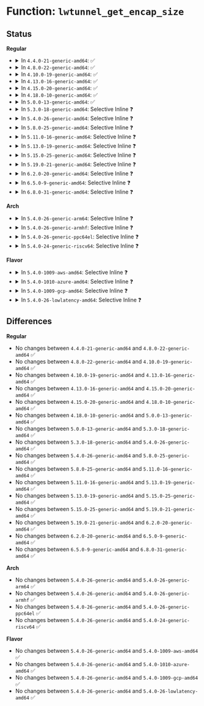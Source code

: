# Function: <code>lwtunnel_get_encap_size</code>

## Status
<b>Regular</b>
<ul>
<li>
<details>
<summary>In <code>4.4.0-21-generic-amd64</code>: ✅</summary>

```c
int lwtunnel_get_encap_size(struct lwtunnel_state * lwtstate)
```

```json
{
  "name": "lwtunnel_get_encap_size",
  "collision_type": "Unique Global",
  "inline_type": "No",
  "funcs": [
    {
      "addr": 18446744071586439376,
      "name": "lwtunnel_get_encap_size",
      "external": true,
      "loc": "net/core/lwtunnel.c:133",
      "file": "net/core/lwtunnel.c",
      "inline": "seen, unknown",
      "caller_inline": [],
      "caller_func": [
        "net/ipv4/fib_semantics.c:rtmsg_fib",
        "net/ipv6/route.c:inet6_rt_notify"
      ]
    }
  ],
  "symbols": [
    {
      "addr": 18446744071586439376,
      "name": "lwtunnel_get_encap_size",
      "section": ".text",
      "bind": "STB_GLOBAL",
      "size": 64
    }
  ]
}
```
</details>
</li>
<li>
<details>
<summary>In <code>4.8.0-22-generic-amd64</code>: ✅</summary>

```c
int lwtunnel_get_encap_size(struct lwtunnel_state * lwtstate)
```

```json
{
  "name": "lwtunnel_get_encap_size",
  "collision_type": "Unique Global",
  "inline_type": "No",
  "funcs": [
    {
      "addr": 18446744071586883904,
      "name": "lwtunnel_get_encap_size",
      "external": true,
      "loc": "net/core/lwtunnel.c:170",
      "file": "net/core/lwtunnel.c",
      "inline": "seen, unknown",
      "caller_inline": [],
      "caller_func": [
        "net/ipv4/fib_semantics.c:rtmsg_fib",
        "net/ipv6/route.c:inet6_rt_notify"
      ]
    }
  ],
  "symbols": [
    {
      "addr": 18446744071586883904,
      "name": "lwtunnel_get_encap_size",
      "section": ".text",
      "bind": "STB_GLOBAL",
      "size": 64
    }
  ]
}
```
</details>
</li>
<li>
<details>
<summary>In <code>4.10.0-19-generic-amd64</code>: ✅</summary>

```c
int lwtunnel_get_encap_size(struct lwtunnel_state * lwtstate)
```

```json
{
  "name": "lwtunnel_get_encap_size",
  "collision_type": "Unique Global",
  "inline_type": "No",
  "funcs": [
    {
      "addr": 18446744071587075264,
      "name": "lwtunnel_get_encap_size",
      "external": true,
      "loc": "net/core/lwtunnel.c:241",
      "file": "net/core/lwtunnel.c",
      "inline": "seen, unknown",
      "caller_inline": [],
      "caller_func": [
        "net/ipv4/fib_semantics.c:rtmsg_fib",
        "net/ipv6/route.c:inet6_rt_notify"
      ]
    }
  ],
  "symbols": [
    {
      "addr": 18446744071587075264,
      "name": "lwtunnel_get_encap_size",
      "section": ".text",
      "bind": "STB_GLOBAL",
      "size": 64
    }
  ]
}
```
</details>
</li>
<li>
<details>
<summary>In <code>4.13.0-16-generic-amd64</code>: ✅</summary>

```c
int lwtunnel_get_encap_size(struct lwtunnel_state * lwtstate)
```

```json
{
  "name": "lwtunnel_get_encap_size",
  "collision_type": "Unique Global",
  "inline_type": "No",
  "funcs": [
    {
      "addr": 18446744071587202768,
      "name": "lwtunnel_get_encap_size",
      "external": true,
      "loc": "net/core/lwtunnel.c:264",
      "file": "net/core/lwtunnel.c",
      "inline": "seen, unknown",
      "caller_inline": [],
      "caller_func": [
        "net/ipv4/fib_semantics.c:rtmsg_fib"
      ]
    }
  ],
  "symbols": [
    {
      "addr": 18446744071587202768,
      "name": "lwtunnel_get_encap_size",
      "section": ".text",
      "bind": "STB_GLOBAL",
      "size": 62
    }
  ]
}
```
</details>
</li>
<li>
<details>
<summary>In <code>4.15.0-20-generic-amd64</code>: ✅</summary>

```c
int lwtunnel_get_encap_size(struct lwtunnel_state * lwtstate)
```

```json
{
  "name": "lwtunnel_get_encap_size",
  "collision_type": "Unique Global",
  "inline_type": "No",
  "funcs": [
    {
      "addr": 18446744071587717024,
      "name": "lwtunnel_get_encap_size",
      "external": true,
      "loc": "net/core/lwtunnel.c:266",
      "file": "net/core/lwtunnel.c",
      "inline": "seen, unknown",
      "caller_inline": [],
      "caller_func": [
        "net/ipv4/fib_semantics.c:rtmsg_fib"
      ]
    }
  ],
  "symbols": [
    {
      "addr": 18446744071587717024,
      "name": "lwtunnel_get_encap_size",
      "section": ".text",
      "bind": "STB_GLOBAL",
      "size": 65
    }
  ]
}
```
</details>
</li>
<li>
<details>
<summary>In <code>4.18.0-10-generic-amd64</code>: ✅</summary>

```c
int lwtunnel_get_encap_size(struct lwtunnel_state * lwtstate)
```

```json
{
  "name": "lwtunnel_get_encap_size",
  "collision_type": "Unique Global",
  "inline_type": "No",
  "funcs": [
    {
      "addr": 18446744071588050624,
      "name": "lwtunnel_get_encap_size",
      "external": true,
      "loc": "net/core/lwtunnel.c:266",
      "file": "net/core/lwtunnel.c",
      "inline": "seen, unknown",
      "caller_inline": [],
      "caller_func": [
        "net/ipv4/fib_semantics.c:rtmsg_fib"
      ]
    }
  ],
  "symbols": [
    {
      "addr": 18446744071588050624,
      "name": "lwtunnel_get_encap_size",
      "section": ".text",
      "bind": "STB_GLOBAL",
      "size": 67
    }
  ]
}
```
</details>
</li>
<li>
<details>
<summary>In <code>5.0.0-13-generic-amd64</code>: ✅</summary>

```c
int lwtunnel_get_encap_size(struct lwtunnel_state * lwtstate)
```

```json
{
  "name": "lwtunnel_get_encap_size",
  "collision_type": "Unique Global",
  "inline_type": "No",
  "funcs": [
    {
      "addr": 18446744071588218880,
      "name": "lwtunnel_get_encap_size",
      "external": true,
      "loc": "net/core/lwtunnel.c:266",
      "file": "net/core/lwtunnel.c",
      "inline": "seen, unknown",
      "caller_inline": [],
      "caller_func": [
        "net/ipv4/fib_semantics.c:rtmsg_fib"
      ]
    }
  ],
  "symbols": [
    {
      "addr": 18446744071588218880,
      "name": "lwtunnel_get_encap_size",
      "section": ".text",
      "bind": "STB_GLOBAL",
      "size": 67
    }
  ]
}
```
</details>
</li>
<li>
<details>
<summary>In <code>5.3.0-18-generic-amd64</code>: Selective Inline ❓</summary>

```c
int lwtunnel_get_encap_size(struct lwtunnel_state * lwtstate)
```

```json
{
  "name": "lwtunnel_get_encap_size",
  "collision_type": "Unique Global",
  "inline_type": "Selective",
  "funcs": [
    {
      "addr": 18446744071588554240,
      "name": "lwtunnel_get_encap_size",
      "external": true,
      "loc": "net/core/lwtunnel.c:262",
      "file": "net/core/lwtunnel.c",
      "inline": "not declared, inlined",
      "caller_inline": [],
      "caller_func": [
        "net/ipv4/fib_semantics.c:rtmsg_fib",
        "net/ipv4/nexthop.c:nexthop_notify",
        "net/ipv6/route.c:rt6_nlmsg_size",
        "net/ipv6/route.c:rt6_nlmsg_size",
        "net/ipv6/route.c:rt6_nh_nlmsg_size"
      ]
    }
  ],
  "symbols": [
    {
      "addr": 18446744071588554240,
      "name": "lwtunnel_get_encap_size",
      "section": ".text",
      "bind": "STB_GLOBAL",
      "size": 70
    }
  ]
}
```
</details>
</li>
<li>
<details>
<summary>In <code>5.4.0-26-generic-amd64</code>: Selective Inline ❓</summary>

```c
int lwtunnel_get_encap_size(struct lwtunnel_state * lwtstate)
```

```json
{
  "name": "lwtunnel_get_encap_size",
  "collision_type": "Unique Global",
  "inline_type": "Selective",
  "funcs": [
    {
      "addr": 18446744071588771120,
      "name": "lwtunnel_get_encap_size",
      "external": true,
      "loc": "net/core/lwtunnel.c:262",
      "file": "net/core/lwtunnel.c",
      "inline": "not declared, inlined",
      "caller_inline": [],
      "caller_func": [
        "net/ipv4/fib_semantics.c:rtmsg_fib",
        "net/ipv4/nexthop.c:nexthop_notify",
        "net/ipv6/route.c:rt6_nlmsg_size",
        "net/ipv6/route.c:rt6_nlmsg_size",
        "net/ipv6/route.c:rt6_nh_nlmsg_size"
      ]
    }
  ],
  "symbols": [
    {
      "addr": 18446744071588771120,
      "name": "lwtunnel_get_encap_size",
      "section": ".text",
      "bind": "STB_GLOBAL",
      "size": 70
    }
  ]
}
```
</details>
</li>
<li>
<details>
<summary>In <code>5.8.0-25-generic-amd64</code>: Selective Inline ❓</summary>

```c
int lwtunnel_get_encap_size(struct lwtunnel_state * lwtstate)
```

```json
{
  "name": "lwtunnel_get_encap_size",
  "collision_type": "Unique Global",
  "inline_type": "Selective",
  "funcs": [
    {
      "addr": 18446744071589643040,
      "name": "lwtunnel_get_encap_size",
      "external": true,
      "loc": "net/core/lwtunnel.c:264",
      "file": "net/core/lwtunnel.c",
      "inline": "not declared, inlined",
      "caller_inline": [],
      "caller_func": [
        "net/ipv4/fib_semantics.c:rtmsg_fib",
        "net/ipv4/nexthop.c:nexthop_notify",
        "net/ipv6/route.c:rt6_nlmsg_size",
        "net/ipv6/route.c:rt6_nlmsg_size",
        "net/ipv6/route.c:rt6_nh_nlmsg_size"
      ]
    }
  ],
  "symbols": [
    {
      "addr": 18446744071589643040,
      "name": "lwtunnel_get_encap_size",
      "section": ".text",
      "bind": "STB_GLOBAL",
      "size": 70
    }
  ]
}
```
</details>
</li>
<li>
<details>
<summary>In <code>5.11.0-16-generic-amd64</code>: Selective Inline ❓</summary>

```c
int lwtunnel_get_encap_size(struct lwtunnel_state * lwtstate)
```

```json
{
  "name": "lwtunnel_get_encap_size",
  "collision_type": "Unique Global",
  "inline_type": "Selective",
  "funcs": [
    {
      "addr": 18446744071589666688,
      "name": "lwtunnel_get_encap_size",
      "external": true,
      "loc": "net/core/lwtunnel.c:264",
      "file": "net/core/lwtunnel.c",
      "inline": "not declared, inlined",
      "caller_inline": [],
      "caller_func": [
        "net/ipv4/fib_semantics.c:rtmsg_fib",
        "net/ipv4/nexthop.c:nexthop_notify",
        "net/ipv6/route.c:rt6_nlmsg_size",
        "net/ipv6/route.c:rt6_nlmsg_size",
        "net/ipv6/route.c:rt6_nh_nlmsg_size"
      ]
    }
  ],
  "symbols": [
    {
      "addr": 18446744071589666688,
      "name": "lwtunnel_get_encap_size",
      "section": ".text",
      "bind": "STB_GLOBAL",
      "size": 95
    }
  ]
}
```
</details>
</li>
<li>
<details>
<summary>In <code>5.13.0-19-generic-amd64</code>: Selective Inline ❓</summary>

```c
int lwtunnel_get_encap_size(struct lwtunnel_state * lwtstate)
```

```json
{
  "name": "lwtunnel_get_encap_size",
  "collision_type": "Unique Global",
  "inline_type": "Selective",
  "funcs": [
    {
      "addr": 18446744071589558400,
      "name": "lwtunnel_get_encap_size",
      "external": true,
      "loc": "net/core/lwtunnel.c:264",
      "file": "net/core/lwtunnel.c",
      "inline": "not declared, inlined",
      "caller_inline": [],
      "caller_func": [
        "net/ipv4/fib_semantics.c:fib_nlmsg_size",
        "net/ipv4/nexthop.c:nexthop_notify",
        "net/ipv6/route.c:rt6_nlmsg_size",
        "net/ipv6/route.c:rt6_nlmsg_size",
        "net/ipv6/route.c:rt6_nh_nlmsg_size"
      ]
    }
  ],
  "symbols": [
    {
      "addr": 18446744071589558400,
      "name": "lwtunnel_get_encap_size",
      "section": ".text",
      "bind": "STB_GLOBAL",
      "size": 95
    }
  ]
}
```
</details>
</li>
<li>
<details>
<summary>In <code>5.15.0-25-generic-amd64</code>: Selective Inline ❓</summary>

```c
int lwtunnel_get_encap_size(struct lwtunnel_state * lwtstate)
```

```json
{
  "name": "lwtunnel_get_encap_size",
  "collision_type": "Unique Global",
  "inline_type": "Selective",
  "funcs": [
    {
      "addr": 18446744071590303280,
      "name": "lwtunnel_get_encap_size",
      "external": true,
      "loc": "net/core/lwtunnel.c:273",
      "file": "net/core/lwtunnel.c",
      "inline": "not declared, inlined",
      "caller_inline": [],
      "caller_func": [
        "net/ipv4/fib_semantics.c:fib_nlmsg_size",
        "net/ipv4/nexthop.c:nexthop_notify",
        "net/ipv6/route.c:rt6_nlmsg_size",
        "net/ipv6/route.c:rt6_nlmsg_size",
        "net/ipv6/route.c:rt6_nh_nlmsg_size"
      ]
    }
  ],
  "symbols": [
    {
      "addr": 18446744071590303280,
      "name": "lwtunnel_get_encap_size",
      "section": ".text",
      "bind": "STB_GLOBAL",
      "size": 132
    }
  ]
}
```
</details>
</li>
<li>
<details>
<summary>In <code>5.19.0-21-generic-amd64</code>: Selective Inline ❓</summary>

```c
int lwtunnel_get_encap_size(struct lwtunnel_state * lwtstate)
```

```json
{
  "name": "lwtunnel_get_encap_size",
  "collision_type": "Unique Global",
  "inline_type": "Selective",
  "funcs": [
    {
      "addr": 18446744071591888096,
      "name": "lwtunnel_get_encap_size",
      "external": true,
      "loc": "net/core/lwtunnel.c:273",
      "file": "net/core/lwtunnel.c",
      "inline": "not declared, inlined",
      "caller_inline": [],
      "caller_func": [
        "net/ipv4/fib_semantics.c:fib_nlmsg_size",
        "net/ipv4/nexthop.c:nexthop_notify",
        "net/ipv6/route.c:rt6_nlmsg_size",
        "net/ipv6/route.c:rt6_nlmsg_size",
        "net/ipv6/route.c:rt6_nh_nlmsg_size"
      ]
    }
  ],
  "symbols": [
    {
      "addr": 18446744071591888096,
      "name": "lwtunnel_get_encap_size",
      "section": ".text",
      "bind": "STB_GLOBAL",
      "size": 166
    }
  ]
}
```
</details>
</li>
<li>
<details>
<summary>In <code>6.2.0-20-generic-amd64</code>: Selective Inline ❓</summary>

```c
int lwtunnel_get_encap_size(struct lwtunnel_state * lwtstate)
```

```json
{
  "name": "lwtunnel_get_encap_size",
  "collision_type": "Unique Global",
  "inline_type": "Selective",
  "funcs": [
    {
      "addr": 18446744071593690256,
      "name": "lwtunnel_get_encap_size",
      "external": true,
      "loc": "net/core/lwtunnel.c:276",
      "file": "net/core/lwtunnel.c",
      "inline": "not declared, inlined",
      "caller_inline": [],
      "caller_func": [
        "net/ipv4/fib_semantics.c:fib_nlmsg_size",
        "net/ipv4/nexthop.c:nexthop_notify",
        "net/ipv6/route.c:rt6_nlmsg_size",
        "net/ipv6/route.c:rt6_nlmsg_size",
        "net/ipv6/route.c:rt6_nlmsg_size"
      ]
    }
  ],
  "symbols": [
    {
      "addr": 18446744071593690256,
      "name": "lwtunnel_get_encap_size",
      "section": ".text",
      "bind": "STB_GLOBAL",
      "size": 166
    }
  ]
}
```
</details>
</li>
<li>
<details>
<summary>In <code>6.5.0-9-generic-amd64</code>: Selective Inline ❓</summary>

```c
int lwtunnel_get_encap_size(struct lwtunnel_state * lwtstate)
```

```json
{
  "name": "lwtunnel_get_encap_size",
  "collision_type": "Unique Global",
  "inline_type": "Selective",
  "funcs": [
    {
      "addr": 18446744071594171056,
      "name": "lwtunnel_get_encap_size",
      "external": true,
      "loc": "net/core/lwtunnel.c:276",
      "file": "net/core/lwtunnel.c",
      "inline": "not declared, inlined",
      "caller_inline": [],
      "caller_func": [
        "net/ipv4/fib_semantics.c:fib_nlmsg_size",
        "net/ipv4/nexthop.c:nexthop_notify",
        "net/ipv6/route.c:rt6_nlmsg_size",
        "net/ipv6/route.c:rt6_nlmsg_size",
        "net/ipv6/route.c:rt6_nlmsg_size"
      ]
    }
  ],
  "symbols": [
    {
      "addr": 18446744071594171056,
      "name": "lwtunnel_get_encap_size",
      "section": ".text",
      "bind": "STB_GLOBAL",
      "size": 166
    }
  ]
}
```
</details>
</li>
<li>
<details>
<summary>In <code>6.8.0-31-generic-amd64</code>: Selective Inline ❓</summary>

```c
int lwtunnel_get_encap_size(struct lwtunnel_state * lwtstate)
```

```json
{
  "name": "lwtunnel_get_encap_size",
  "collision_type": "Unique Global",
  "inline_type": "Selective",
  "funcs": [
    {
      "addr": 18446744071594967600,
      "name": "lwtunnel_get_encap_size",
      "external": true,
      "loc": "net/core/lwtunnel.c:276",
      "file": "net/core/lwtunnel.c",
      "inline": "not declared, inlined",
      "caller_inline": [],
      "caller_func": [
        "net/ipv4/fib_semantics.c:fib_nlmsg_size",
        "net/ipv4/nexthop.c:nexthop_notify",
        "net/ipv6/route.c:rt6_nlmsg_size",
        "net/ipv6/route.c:rt6_nlmsg_size",
        "net/ipv6/route.c:rt6_nlmsg_size"
      ]
    }
  ],
  "symbols": [
    {
      "addr": 18446744071594967600,
      "name": "lwtunnel_get_encap_size",
      "section": ".text",
      "bind": "STB_GLOBAL",
      "size": 166
    }
  ]
}
```
</details>
</li>
</ul>
<b>Arch</b>
<ul>
<li>
<details>
<summary>In <code>5.4.0-26-generic-arm64</code>: Selective Inline ❓</summary>

```c
int lwtunnel_get_encap_size(struct lwtunnel_state * lwtstate)
```

```json
{
  "name": "lwtunnel_get_encap_size",
  "collision_type": "Unique Global",
  "inline_type": "Selective",
  "funcs": [
    {
      "addr": 18446603336502337496,
      "name": "lwtunnel_get_encap_size",
      "external": true,
      "loc": "net/core/lwtunnel.c:262",
      "file": "net/core/lwtunnel.c",
      "inline": "not declared, inlined",
      "caller_inline": [],
      "caller_func": [
        "net/ipv4/fib_semantics.c:rtmsg_fib",
        "net/ipv4/nexthop.c:nexthop_notify",
        "net/ipv6/route.c:rt6_nlmsg_size",
        "net/ipv6/route.c:rt6_nlmsg_size",
        "net/ipv6/route.c:rt6_nh_nlmsg_size"
      ]
    }
  ],
  "symbols": [
    {
      "addr": 18446603336502337496,
      "name": "lwtunnel_get_encap_size",
      "section": ".text",
      "bind": "STB_GLOBAL",
      "size": 124
    }
  ]
}
```
</details>
</li>
<li>
<details>
<summary>In <code>5.4.0-26-generic-armhf</code>: Selective Inline ❓</summary>

```c
int lwtunnel_get_encap_size(struct lwtunnel_state * lwtstate)
```

```json
{
  "name": "lwtunnel_get_encap_size",
  "collision_type": "Unique Global",
  "inline_type": "Selective",
  "funcs": [
    {
      "addr": 3235076968,
      "name": "lwtunnel_get_encap_size",
      "external": true,
      "loc": "net/core/lwtunnel.c:262",
      "file": "net/core/lwtunnel.c",
      "inline": "not declared, inlined",
      "caller_inline": [],
      "caller_func": [
        "net/ipv4/fib_semantics.c:rtmsg_fib",
        "net/ipv4/nexthop.c:nexthop_notify",
        "net/ipv6/route.c:rt6_nlmsg_size",
        "net/ipv6/route.c:rt6_nlmsg_size",
        "net/ipv6/route.c:rt6_nh_nlmsg_size"
      ]
    }
  ],
  "symbols": [
    {
      "addr": 3235076968,
      "name": "lwtunnel_get_encap_size",
      "section": ".text",
      "bind": "STB_GLOBAL",
      "size": 112
    }
  ]
}
```
</details>
</li>
<li>
<details>
<summary>In <code>5.4.0-26-generic-ppc64el</code>: Selective Inline ❓</summary>

```c
int lwtunnel_get_encap_size(struct lwtunnel_state * lwtstate)
```

```json
{
  "name": "lwtunnel_get_encap_size",
  "collision_type": "Unique Global",
  "inline_type": "Selective",
  "funcs": [
    {
      "addr": 13835058055295858336,
      "name": "lwtunnel_get_encap_size",
      "external": true,
      "loc": "net/core/lwtunnel.c:262",
      "file": "net/core/lwtunnel.c",
      "inline": "not declared, inlined",
      "caller_inline": [],
      "caller_func": [
        "net/ipv4/fib_semantics.c:rtmsg_fib",
        "net/ipv4/nexthop.c:nexthop_notify",
        "net/ipv6/route.c:rt6_nlmsg_size",
        "net/ipv6/route.c:rt6_nlmsg_size",
        "net/ipv6/route.c:rt6_nh_nlmsg_size"
      ]
    }
  ],
  "symbols": [
    {
      "addr": 13835058055295858336,
      "name": "lwtunnel_get_encap_size",
      "section": ".text",
      "bind": "STB_GLOBAL",
      "size": 188
    }
  ]
}
```
</details>
</li>
<li>
<details>
<summary>In <code>5.4.0-24-generic-riscv64</code>: Selective Inline ❓</summary>

```c
int lwtunnel_get_encap_size(struct lwtunnel_state * lwtstate)
```

```json
{
  "name": "lwtunnel_get_encap_size",
  "collision_type": "Unique Global",
  "inline_type": "Selective",
  "funcs": [
    {
      "addr": 18446743936278559298,
      "name": "lwtunnel_get_encap_size",
      "external": true,
      "loc": "net/core/lwtunnel.c:262",
      "file": "net/core/lwtunnel.c",
      "inline": "not declared, inlined",
      "caller_inline": [],
      "caller_func": [
        "net/ipv4/fib_semantics.c:rtmsg_fib",
        "net/ipv4/nexthop.c:nexthop_notify",
        "net/ipv6/route.c:rt6_nlmsg_size",
        "net/ipv6/route.c:rt6_nlmsg_size",
        "net/ipv6/route.c:rt6_nh_nlmsg_size"
      ]
    }
  ],
  "symbols": [
    {
      "addr": 18446743936278559298,
      "name": "lwtunnel_get_encap_size",
      "section": ".text",
      "bind": "STB_GLOBAL",
      "size": 100
    }
  ]
}
```
</details>
</li>
</ul>
<b>Flavor</b>
<ul>
<li>
<details>
<summary>In <code>5.4.0-1009-aws-amd64</code>: Selective Inline ❓</summary>

```c
int lwtunnel_get_encap_size(struct lwtunnel_state * lwtstate)
```

```json
{
  "name": "lwtunnel_get_encap_size",
  "collision_type": "Unique Global",
  "inline_type": "Selective",
  "funcs": [
    {
      "addr": 18446744071588377504,
      "name": "lwtunnel_get_encap_size",
      "external": true,
      "loc": "net/core/lwtunnel.c:262",
      "file": "net/core/lwtunnel.c",
      "inline": "not declared, inlined",
      "caller_inline": [],
      "caller_func": [
        "net/ipv4/fib_semantics.c:rtmsg_fib",
        "net/ipv4/nexthop.c:nexthop_notify",
        "net/ipv6/route.c:rt6_nlmsg_size",
        "net/ipv6/route.c:rt6_nlmsg_size",
        "net/ipv6/route.c:rt6_nh_nlmsg_size"
      ]
    }
  ],
  "symbols": [
    {
      "addr": 18446744071588377504,
      "name": "lwtunnel_get_encap_size",
      "section": ".text",
      "bind": "STB_GLOBAL",
      "size": 70
    }
  ]
}
```
</details>
</li>
<li>
<details>
<summary>In <code>5.4.0-1010-azure-amd64</code>: Selective Inline ❓</summary>

```c
int lwtunnel_get_encap_size(struct lwtunnel_state * lwtstate)
```

```json
{
  "name": "lwtunnel_get_encap_size",
  "collision_type": "Unique Global",
  "inline_type": "Selective",
  "funcs": [
    {
      "addr": 18446744071588090192,
      "name": "lwtunnel_get_encap_size",
      "external": true,
      "loc": "net/core/lwtunnel.c:262",
      "file": "net/core/lwtunnel.c",
      "inline": "not declared, inlined",
      "caller_inline": [],
      "caller_func": [
        "net/ipv4/fib_semantics.c:rtmsg_fib",
        "net/ipv4/nexthop.c:nexthop_notify",
        "net/ipv6/route.c:rt6_nlmsg_size",
        "net/ipv6/route.c:rt6_nlmsg_size",
        "net/ipv6/route.c:rt6_nh_nlmsg_size"
      ]
    }
  ],
  "symbols": [
    {
      "addr": 18446744071588090192,
      "name": "lwtunnel_get_encap_size",
      "section": ".text",
      "bind": "STB_GLOBAL",
      "size": 70
    }
  ]
}
```
</details>
</li>
<li>
<details>
<summary>In <code>5.4.0-1009-gcp-amd64</code>: Selective Inline ❓</summary>

```c
int lwtunnel_get_encap_size(struct lwtunnel_state * lwtstate)
```

```json
{
  "name": "lwtunnel_get_encap_size",
  "collision_type": "Unique Global",
  "inline_type": "Selective",
  "funcs": [
    {
      "addr": 18446744071588709680,
      "name": "lwtunnel_get_encap_size",
      "external": true,
      "loc": "net/core/lwtunnel.c:262",
      "file": "net/core/lwtunnel.c",
      "inline": "not declared, inlined",
      "caller_inline": [],
      "caller_func": [
        "net/ipv4/fib_semantics.c:rtmsg_fib",
        "net/ipv4/nexthop.c:nexthop_notify",
        "net/ipv6/route.c:rt6_nlmsg_size",
        "net/ipv6/route.c:rt6_nlmsg_size",
        "net/ipv6/route.c:rt6_nh_nlmsg_size"
      ]
    }
  ],
  "symbols": [
    {
      "addr": 18446744071588709680,
      "name": "lwtunnel_get_encap_size",
      "section": ".text",
      "bind": "STB_GLOBAL",
      "size": 70
    }
  ]
}
```
</details>
</li>
<li>
<details>
<summary>In <code>5.4.0-26-lowlatency-amd64</code>: Selective Inline ❓</summary>

```c
int lwtunnel_get_encap_size(struct lwtunnel_state * lwtstate)
```

```json
{
  "name": "lwtunnel_get_encap_size",
  "collision_type": "Unique Global",
  "inline_type": "Selective",
  "funcs": [
    {
      "addr": 18446744071588849776,
      "name": "lwtunnel_get_encap_size",
      "external": true,
      "loc": "net/core/lwtunnel.c:262",
      "file": "net/core/lwtunnel.c",
      "inline": "not declared, inlined",
      "caller_inline": [],
      "caller_func": [
        "net/ipv4/fib_semantics.c:rtmsg_fib",
        "net/ipv4/nexthop.c:nexthop_notify",
        "net/ipv6/route.c:rt6_nlmsg_size",
        "net/ipv6/route.c:rt6_nlmsg_size",
        "net/ipv6/route.c:rt6_nh_nlmsg_size"
      ]
    }
  ],
  "symbols": [
    {
      "addr": 18446744071588849776,
      "name": "lwtunnel_get_encap_size",
      "section": ".text",
      "bind": "STB_GLOBAL",
      "size": 119
    }
  ]
}
```
</details>
</li>
</ul>

## Differences
<b>Regular</b>
<ul>
<li>
No changes between <code>4.4.0-21-generic-amd64</code> and <code>4.8.0-22-generic-amd64</code> ✅
</li>
<li>
No changes between <code>4.8.0-22-generic-amd64</code> and <code>4.10.0-19-generic-amd64</code> ✅
</li>
<li>
No changes between <code>4.10.0-19-generic-amd64</code> and <code>4.13.0-16-generic-amd64</code> ✅
</li>
<li>
No changes between <code>4.13.0-16-generic-amd64</code> and <code>4.15.0-20-generic-amd64</code> ✅
</li>
<li>
No changes between <code>4.15.0-20-generic-amd64</code> and <code>4.18.0-10-generic-amd64</code> ✅
</li>
<li>
No changes between <code>4.18.0-10-generic-amd64</code> and <code>5.0.0-13-generic-amd64</code> ✅
</li>
<li>
No changes between <code>5.0.0-13-generic-amd64</code> and <code>5.3.0-18-generic-amd64</code> ✅
</li>
<li>
No changes between <code>5.3.0-18-generic-amd64</code> and <code>5.4.0-26-generic-amd64</code> ✅
</li>
<li>
No changes between <code>5.4.0-26-generic-amd64</code> and <code>5.8.0-25-generic-amd64</code> ✅
</li>
<li>
No changes between <code>5.8.0-25-generic-amd64</code> and <code>5.11.0-16-generic-amd64</code> ✅
</li>
<li>
No changes between <code>5.11.0-16-generic-amd64</code> and <code>5.13.0-19-generic-amd64</code> ✅
</li>
<li>
No changes between <code>5.13.0-19-generic-amd64</code> and <code>5.15.0-25-generic-amd64</code> ✅
</li>
<li>
No changes between <code>5.15.0-25-generic-amd64</code> and <code>5.19.0-21-generic-amd64</code> ✅
</li>
<li>
No changes between <code>5.19.0-21-generic-amd64</code> and <code>6.2.0-20-generic-amd64</code> ✅
</li>
<li>
No changes between <code>6.2.0-20-generic-amd64</code> and <code>6.5.0-9-generic-amd64</code> ✅
</li>
<li>
No changes between <code>6.5.0-9-generic-amd64</code> and <code>6.8.0-31-generic-amd64</code> ✅
</li>
</ul>
<b>Arch</b>
<ul>
<li>
No changes between <code>5.4.0-26-generic-amd64</code> and <code>5.4.0-26-generic-arm64</code> ✅
</li>
<li>
No changes between <code>5.4.0-26-generic-amd64</code> and <code>5.4.0-26-generic-armhf</code> ✅
</li>
<li>
No changes between <code>5.4.0-26-generic-amd64</code> and <code>5.4.0-26-generic-ppc64el</code> ✅
</li>
<li>
No changes between <code>5.4.0-26-generic-amd64</code> and <code>5.4.0-24-generic-riscv64</code> ✅
</li>
</ul>
<b>Flavor</b>
<ul>
<li>
No changes between <code>5.4.0-26-generic-amd64</code> and <code>5.4.0-1009-aws-amd64</code> ✅
</li>
<li>
No changes between <code>5.4.0-26-generic-amd64</code> and <code>5.4.0-1010-azure-amd64</code> ✅
</li>
<li>
No changes between <code>5.4.0-26-generic-amd64</code> and <code>5.4.0-1009-gcp-amd64</code> ✅
</li>
<li>
No changes between <code>5.4.0-26-generic-amd64</code> and <code>5.4.0-26-lowlatency-amd64</code> ✅
</li>
</ul>
